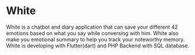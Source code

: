 # White
White is a chatbot and diary application that can save your different 42 emotions based on what you say while conversing with him. White also make you emotional summary to help you track your noteworthy memory. White is developing with Flutter(dart) and PHP Backend with SQL database.
